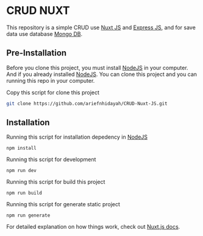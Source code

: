 # CRUD NUXT
This repository is a simple CRUD use [Nuxt JS](https://nuxtjs.org/) and [Express JS](https://expressjs.com/), and for save data use database [Mongo DB](https://www.mongodb.com/).

## Pre-Installation
Before you clone this project, you must install [NodeJS](https://nodejs.org/en/) in your computer. And if you already installed [NodeJS](https://nodejs.org/en/). You can clone this project and you can running this repo in your computer.

Copy this script for clone this project
``` bash
git clone https://github.com/ariefnhidayah/CRUD-Nuxt-JS.git
```

## Installation
Running this script for installation depedency in [NodeJS](https://nodejs.org/en/)
```
npm install
```

Running this script for development
```
npm run dev
```

Running this script for build this project
```
npm run build
```

Running this script for generate static project
```
npm run generate
```

For detailed explanation on how things work, check out [Nuxt.js docs](https://nuxtjs.org).
